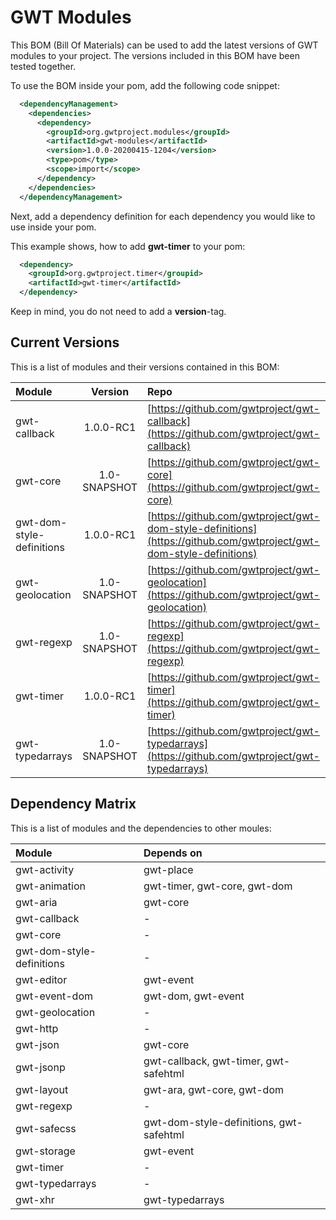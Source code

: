 # GWT Modules
This BOM (Bill Of Materials) can be used to add the latest versions of GWT modules to your project. The versions included in this BOM have been tested together.

To use the BOM inside your pom, add the following code snippet:
```xml
  <dependencyManagement>
    <dependencies>
      <dependency>
        <groupId>org.gwtproject.modules</groupId>
        <artifactId>gwt-modules</artifactId>
        <version>1.0.0-20200415-1204</version>
        <type>pom</type>
        <scope>import</scope>
      </dependency>
    </dependencies>
  </dependencyManagement>
```
Next, add a dependency definition for each dependency you would like to use inside your pom.

This example shows, how to add **gwt-timer** to your pom:
```xml
  <dependency>
    <groupId>org.gwtproject.timer</groupid>
    <artifactId>gwt-timer</artifactId>
  </dependency>
```
Keep in mind, you do not need to add a **version**-tag.

## Current Versions

This is a list of modules and their versions contained in this BOM:

| Module                    |   Version    | Repo                                                                                                               |
|:--------------------------|:------------:|:-------------------------------------------------------------------------------------------------------------------|
| gwt-callback              |  1.0.0-RC1   | [https://github.com/gwtproject/gwt-callback](https://github.com/gwtproject/gwt-callback)                           |
| gwt-core                  | 1.0-SNAPSHOT | [https://github.com/gwtproject/gwt-core](https://github.com/gwtproject/gwt-core)                                   |
| gwt-dom-style-definitions |  1.0.0-RC1   | [https://github.com/gwtproject/gwt-dom-style-definitions](https://github.com/gwtproject/gwt-dom-style-definitions) |
| gwt-geolocation           | 1.0-SNAPSHOT | [https://github.com/gwtproject/gwt-geolocation](https://github.com/gwtproject/gwt-geolocation)                     |
| gwt-regexp                | 1.0-SNAPSHOT | [https://github.com/gwtproject/gwt-regexp](https://github.com/gwtproject/gwt-regexp)                               |
| gwt-timer                 |  1.0.0-RC1   | [https://github.com/gwtproject/gwt-timer](https://github.com/gwtproject/gwt-timer)                                 |
| gwt-typedarrays           | 1.0-SNAPSHOT | [https://github.com/gwtproject/gwt-typedarrays](https://github.com/gwtproject/gwt-typedarrays)                     |

## Dependency Matrix

This is a list of modules and the dependencies to other moules:

| Module                    | Depends on                              |
|:--------------------------|:----------------------------------------|
| gwt-activity              | gwt-place                               |
| gwt-animation             | gwt-timer, gwt-core, gwt-dom            |
| gwt-aria                  | gwt-core                                |
| gwt-callback              | -                                       |
| gwt-core                  | -                                       |
| gwt-dom-style-definitions | -                                       |
| gwt-editor                | gwt-event                               |
| gwt-event-dom             | gwt-dom, gwt-event                      |
| gwt-geolocation           | -                                       |
| gwt-http                  | -                                       |
| gwt-json                  | gwt-core                                |
| gwt-jsonp                 | gwt-callback, gwt-timer, gwt-safehtml   |
| gwt-layout                | gwt-ara, gwt-core, gwt-dom              |
| gwt-regexp                | -                                       |
| gwt-safecss               | gwt-dom-style-definitions, gwt-safehtml |
| gwt-storage               | gwt-event                               |
| gwt-timer                 | -                                       |
| gwt-typedarrays           | -                                       |
| gwt-xhr                   | gwt-typedarrays                         |
